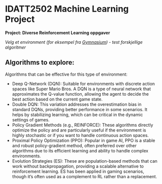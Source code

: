 # IDATT2502 Machine Learning Project



**Project: Diverse Reinforcement Learning oppgaver**

*Velg et environment (for eksempel fra [Gymnasium](https://gymnasium.farama.org/)) - test forskjellige algoritmer*


## Algorithms to explore:

Algorithms that can be effective for this type of environment:

- Deep Q-Network (DQN): Suitable for environments with discrete action spaces like Super Mario Bros. A DQN is a type of neural network that approximates the Q-value function, allowing the agent to decide the best action based on the current game state.
- Double DQN: This variation addresses the overestimation bias in standard DQNs, providing better performance in some scenarios. It helps by stabilizing learning, which can be critical in the dynamic settings of games. 
- Policy Gradient Methods (e.g., REINFORCE): These algorithms directly optimize the policy and are particularly useful if the environment is highly stochastic or if you want to handle continuous action spaces.
- Proximal Policy Optimization (PPO): Popular in game AI, PPO is a stable and robust policy-gradient method, often preferred over other algorithms due to its efficient learning and ability to handle complex environments. 
- Evolution Strategies (ES): These are population-based methods that can work without backpropagation, providing a scalable alternative to reinforcement learning. ES has been applied in gaming scenarios, though it’s often used as a complement to RL rather than a replacement.